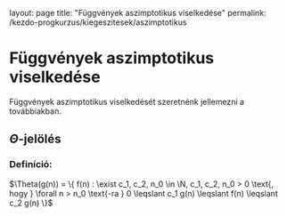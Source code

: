 layout: page
title: "Függvények aszimptotikus viselkedése"
permalink: /kezdo-progkurzus/kiegeszitesek/aszimptotikus

# Függvények aszimptotikus viselkedése

Függvények aszimptotikus viselkedését szeretnénk jellemezni a továbbiakban.

## $\Theta$-jelölés

### Definíció:
$\Theta(g(n)) = \{ f(n) : \exist c_1, c_2, n_0 \in \N, c_1, c_2, n_0 > 0  \text{, hogy }  \forall n > n_0 \text{-ra } 0 \leqslant c_1 g(n) \leqslant f(n) \leqslant c_2 g(n)  \}$